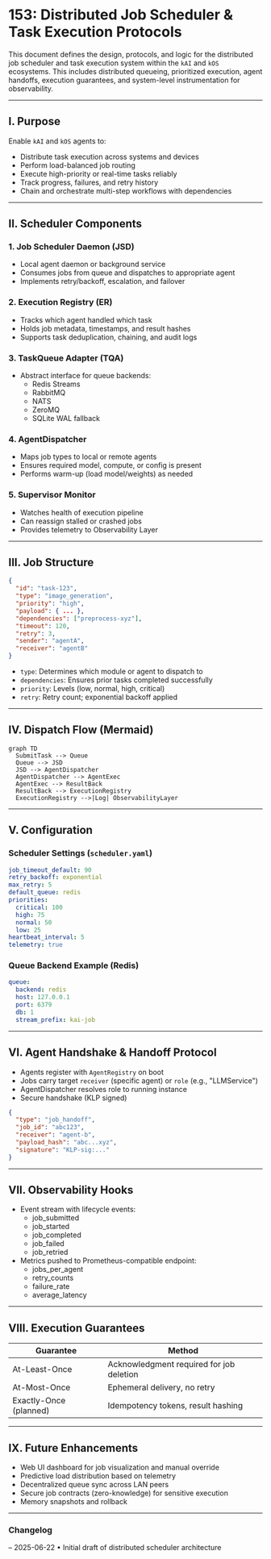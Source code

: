 # 153: Distributed Job Scheduler & Task Execution Protocols

This document defines the design, protocols, and logic for the distributed job scheduler and task execution system within the `kAI` and `kOS` ecosystems. This includes distributed queueing, prioritized execution, agent handoffs, execution guarantees, and system-level instrumentation for observability.

---

## I. Purpose

Enable `kAI` and `kOS` agents to:
- Distribute task execution across systems and devices
- Perform load-balanced job routing
- Execute high-priority or real-time tasks reliably
- Track progress, failures, and retry history
- Chain and orchestrate multi-step workflows with dependencies

---

## II. Scheduler Components

### 1. Job Scheduler Daemon (JSD)
- Local agent daemon or background service
- Consumes jobs from queue and dispatches to appropriate agent
- Implements retry/backoff, escalation, and failover

### 2. Execution Registry (ER)
- Tracks which agent handled which task
- Holds job metadata, timestamps, and result hashes
- Supports task deduplication, chaining, and audit logs

### 3. TaskQueue Adapter (TQA)
- Abstract interface for queue backends:
  - Redis Streams
  - RabbitMQ
  - NATS
  - ZeroMQ
  - SQLite WAL fallback

### 4. AgentDispatcher
- Maps job types to local or remote agents
- Ensures required model, compute, or config is present
- Performs warm-up (load model/weights) as needed

### 5. Supervisor Monitor
- Watches health of execution pipeline
- Can reassign stalled or crashed jobs
- Provides telemetry to Observability Layer

---

## III. Job Structure

```json
{
  "id": "task-123",
  "type": "image_generation",
  "priority": "high",
  "payload": { ... },
  "dependencies": ["preprocess-xyz"],
  "timeout": 120,
  "retry": 3,
  "sender": "agentA",
  "receiver": "agentB"
}
```

- `type`: Determines which module or agent to dispatch to
- `dependencies`: Ensures prior tasks completed successfully
- `priority`: Levels (low, normal, high, critical)
- `retry`: Retry count; exponential backoff applied

---

## IV. Dispatch Flow (Mermaid)

```mermaid
graph TD
  SubmitTask --> Queue
  Queue --> JSD
  JSD --> AgentDispatcher
  AgentDispatcher --> AgentExec
  AgentExec --> ResultBack
  ResultBack --> ExecutionRegistry
  ExecutionRegistry -->|Log| ObservabilityLayer
```

---

## V. Configuration

### Scheduler Settings (`scheduler.yaml`)
```yaml
job_timeout_default: 90
retry_backoff: exponential
max_retry: 5
default_queue: redis
priorities:
  critical: 100
  high: 75
  normal: 50
  low: 25
heartbeat_interval: 5
telemetry: true
```

### Queue Backend Example (Redis)
```yaml
queue:
  backend: redis
  host: 127.0.0.1
  port: 6379
  db: 1
  stream_prefix: kai-job
```

---

## VI. Agent Handshake & Handoff Protocol

- Agents register with `AgentRegistry` on boot
- Jobs carry target `receiver` (specific agent) or `role` (e.g., "LLMService")
- AgentDispatcher resolves role to running instance
- Secure handshake (KLP signed)

```json
{
  "type": "job_handoff",
  "job_id": "abc123",
  "receiver": "agent-b",
  "payload_hash": "abc...xyz",
  "signature": "KLP-sig:..."
}
```

---

## VII. Observability Hooks

- Event stream with lifecycle events:
  - job_submitted
  - job_started
  - job_completed
  - job_failed
  - job_retried
- Metrics pushed to Prometheus-compatible endpoint:
  - jobs_per_agent
  - retry_counts
  - failure_rate
  - average_latency

---

## VIII. Execution Guarantees

| Guarantee           | Method                                       |
|---------------------|-----------------------------------------------|
| At-Least-Once       | Acknowledgment required for job deletion      |
| At-Most-Once        | Ephemeral delivery, no retry                  |
| Exactly-Once (planned) | Idempotency tokens, result hashing        |

---

## IX. Future Enhancements

- Web UI dashboard for job visualization and manual override
- Predictive load distribution based on telemetry
- Decentralized queue sync across LAN peers
- Secure job contracts (zero-knowledge) for sensitive execution
- Memory snapshots and rollback

---

### Changelog
– 2025-06-22 • Initial draft of distributed scheduler architecture

